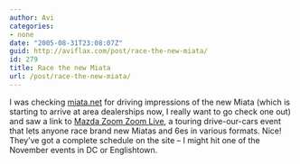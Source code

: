 ```yaml
---
author: Avi
categories:
- none
date: "2005-08-31T23:08:07Z"
guid: http://aviflax.com/post/race-the-new-miata/
id: 279
title: Race the new Miata
url: /post/race-the-new-miata/
---
```

I was checking [miata.net](http://miata.net/) for driving impressions of the new Miata (which is starting to arrive at area dealerships now, I really want to go check one out) and saw a link to [Mazda Zoom Zoom Live](https://www.zoomzoomlive.com/), a touring drive-our-cars event that lets anyone race brand new Miatas and 6es in various formats. Nice! They&#8217;ve got a complete schedule on the site &#8211; I might hit one of the November events in DC or Englishtown.